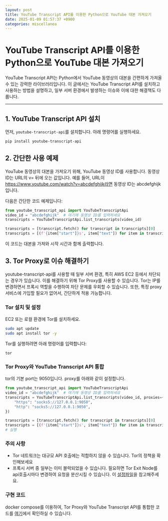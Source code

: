```yaml
---
layout: post
title: YouTube Transcript API를 이용한 Python으로 YouTube 대본 가져오기
date: 2025-01-09 01:57:37 +0900
categories: miscellanea
---
```


# YouTube Transcript API를 이용한 Python으로 YouTube 대본 가져오기

YouTube Transcript API는 Python에서 YouTube 동영상의 대본을 간편하게 가져올 수 있는 강력한 라이브러리입니다. 이 글에서는 YouTube Transcript API를 설치하고 사용하는 방법을 설명하고, 일부 서버 환경에서 발생하는 이슈와 이에 대한 해결책도 다룹니다.

---

## 1. YouTube Transcript API 설치

먼저, `youtube-transcript-api`를 설치합니다. 아래 명령어를 실행하세요.

```bash
pip install youtube-transcript-api
```


## 2. 간단한 사용 예제

YouTube 동영상의 대본을 가져오기 위해, YouTube 동영상 ID를 사용합니다. 동영상 ID는 URL의 v= 뒤에 오는 값입니다. 예를 들어, URL이 https://www.youtube.com/watch?v=abcdefghijk라면 동영상 ID는 abcdefghijk입니다.

다음은 간단한 코드 예제입니다:

```python
from youtube_transcript_api import YouTubeTranscriptApi
video_id = "abcdefghijk"  # 여기에 동영상 ID를 입력하세요
transcripts = YouTubeTranscriptApi.list_transcripts(video_id)

transcripts = [transcript.fetch() for transcript in transcripts][0]
transcripts = [(f'{item["start"]}s', item["text"]) for item in transcripts]
```

이 코드는 대본을 가져와 시작 시간과 함께 출력합니다.

## 3. Tor Proxy로 이슈 해결하기

youtube-transcript-api를 사용할 때 일부 서버 환경, 특히 AWS EC2 등에서 차단되는 경우가 있습니다. 이를 해결하기 위해 Tor Proxy를 사용할 수 있습니다. Tor는 IP를 변경하면서 프록시 역할을 수행하여 차단 문제를 우회할 수 있습니다.
또한, 특정 proxy 서비스에 가입할 필요가 없어서, 간단하게 적용 가능합니다.

### Tor 설치 및 설정

EC2 또는 로컬 환경에 Tor를 설치하세요.
```bash
sudo apt update
sudo apt install tor -y
```
Tor를 실행하려면 아래 명령어를 입력합니다:

```
tor
```

### Tor Proxy와 YouTube Transcript API 통합
tor의 기본 port는 9050입니다. proxy를 아래와 같이 설정합니다.

```python
from youtube_transcript_api import YouTubeTranscriptApi
video_id = "abcdefghijk"  # 여기에 동영상 ID를 입력하세요
transcripts = YouTubeTranscriptApi.list_transcripts(video_id, proxies={
    "https": "socks5://127.0.0.1:9050",
    "http": "socks5://127.0.0.1:9050",
})

transcripts = [transcript.fetch() for transcript in transcripts][0]
transcripts = [(f'{item["start"]}s', item["text"]) for item in transcripts]
# 실행

```


### 주의 사항

- Tor 네트워크는 대규모 API 호출에는 적합하지 않을 수 있습니다. Tor의 정책을 확인해보세요
- 프록시 서버 중 일부는 이미 블럭되었을 수 있습니다. 필요하면 Tor Exit Node를 api호출시마다 변경하여 요청을 분산시킬 수 있습니다. 이 [설정파일](https://github.com/dss99911/llm-slack-bot/blob/401746c82aca34798e5bb0dc9eba123722b410bd/torrc#L1-L2)을 참고해주세요.


### 구현 코드
docker compose를 이용하여, Tor Proxy와 YouTube Transcript API를 통합한 코드를 [여기](https://github.com/dss99911/llm-slack-bot)에서 확인하실 수 있습니다.



